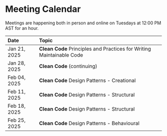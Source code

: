 # Meeting Calendar
Meetings are happening both in person and online on Tuesdays at 12:00 PM AST for an hour.

| Date | Topic |
|:---- |:----|
| Jan 21, 2025 | __Clean Code__ Principles and Practices for Writing Maintainable Code |
| Jan 28, 2025 | __Clean Code__ (continuing) |
| Feb 04, 2025 | __Clean Code__ Design Patterns - Creational |
| Feb 11, 2025 | __Clean Code__ Design Patterns - Structural |
| Feb 18, 2025 | __Clean Code__ Design Patterns - Structural |
| Feb 25, 2025 | __Clean Code__ Design Patterns - Behavioural |

